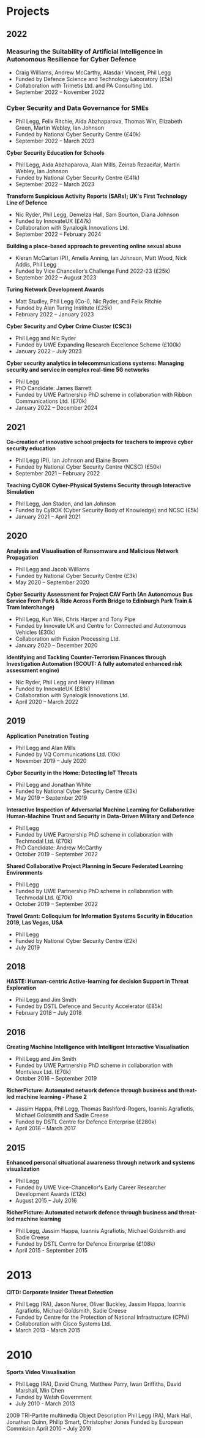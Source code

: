 # Projects

## 2022

### Measuring the Suitability of Artificial Intelligence in Autonomous Resilience for Cyber Defence
* Craig Williams, Andrew McCarthy, Alasdair Vincent, Phil Legg
* Funded by Defence Science and Technology Laboratory (£5k)
* Collaboration with Trimetis Ltd. and PA Consulting Ltd.
* September 2022 – November 2022

### Cyber Security and Data Governance for SMEs
* Phil Legg, Felix Ritchie, Aida Abzhaparova, Thomas Win, Elizabeth Green, Martin Webley, Ian Johnson
* Funded by National Cyber Security Centre (£40k)
* September 2022 – March 2023

**Cyber Security Education for Schools**
* Phil Legg, Aida Abzhaparova, Alan Mills, Zeinab Rezaeifar, Martin Webley, Ian Johnson
* Funded by National Cyber Security Centre (£41k)
* September 2022 – March 2023

**Transform Suspicious Activity Reports (SARs); UK's First Technology Line of Defence**
* Nic Ryder, Phil Legg, Demelza Hall, Sam Bourton, Diana Johnson
* Funded by InnovateUK (£47k)
* Collaboration with Synalogik Innovations Ltd.
* September 2022 – February 2024

**Building a place-based approach to preventing online sexual abuse**
* Kieran McCartan (PI), Ameila Anning, Ian Johnson, Matt Wood, Nick Addis, Phil Legg
* Funded by Vice Chancellor’s Challenge Fund 2022-23 (£25k)
* September 2022 – August 2023

**Turing Network Development Awards**
* Matt Studley, Phil Legg (Co-I), Nic Ryder, and Felix Ritchie
* Funded by Alan Turing Institute (£25k)
* February 2022 – January 2023

**Cyber Security and Cyber Crime Cluster (CSC3)**
* Phil Legg and Nic Ryder
* Funded by UWE Expanding Research Excellence Scheme (£100k)
* January 2022 – July 2023

**Cyber security analytics in telecommunications systems: Managing security and service in complex real-time 5G networks**
* Phil Legg
* PhD Candidate: James Barrett
* Funded by UWE Partnership PhD scheme in collaboration with Ribbon Communications Ltd. (£70k)
* January 2022 – December 2024

## 2021

**Co-creation of innovative school projects for teachers to improve cyber security education**
* Phil Legg (PI), Ian Johnson and Elaine Brown
* Funded by National Cyber Security Centre (NCSC) (£50k)
* September 2021 – February 2022

**Teaching CyBOK Cyber-Physical Systems Security through Interactive Simulation**
* Phil Legg, Jon Stadon, and Ian Johnson
* Funded by CyBOK (Cyber Security Body of Knowledge) and NCSC (£5k)
* January 2021 – April 2021

## 2020

**Analysis and Visualisation of Ransomware and Malicious Network Propagation**
* Phil Legg and Jacob Williams
* Funded by National Cyber Security Centre (£3k)
* May 2020 – September 2020

**Cyber Security Assessment for Project CAV Forth (An Autonomous Bus Service From Park & Ride Across Forth Bridge to Edinburgh Park Train & Tram Interchange)**
* Phil Legg, Kun Wei, Chris Harper and Tony Pipe
* Funded by Innovate UK and Centre for Connected and Autonomous Vehicles (£30k)
* Collaboration with Fusion Processing Ltd.
* January 2020 – December 2020

**Identifying and Tackling Counter-Terrorism Finances through Investigation Automation (SCOUT: A fully automated enhanced risk assessment engine)**
* Nic Ryder, Phil Legg and Henry Hillman
* Funded by InnovateUK (£81k)
* Collaboration with Synalogik Innovations Ltd.
* April 2020 – March 2022

## 2019

**Application Penetration Testing**
* Phil Legg and Alan Mills
* Funded by VQ Communications Ltd. (10k)
* November 2019 – July 2020

**Cyber Security in the Home: Detecting IoT Threats**
* Phil Legg and Jonathan White
* Funded by National Cyber Security Centre (£3k)
* May 2019 – September 2019

**Interactive Inspection of Adversarial Machine Learning for Collaborative Human-Machine Trust and Security in Data-Driven Military and Defence**
* Phil Legg
* Funded by UWE Partnership PhD scheme in collaboration with Techmodal Ltd. (£70k)
* PhD Candidate: Andrew McCarthy
* October 2019 – September 2022

**Shared Collaborative Project Planning in Secure Federated Learning Environments**
* Phil Legg
* Funded by UWE Partnership PhD scheme in collaboration with Techmodal Ltd. (£70k)
* October 2019 – September 2022

**Travel Grant: Colloquium for Information Systems Security in Education 2019, Las Vegas, USA**
* Phil Legg
* Funded by National Cyber Security Centre (£2k)
* July 2019

## 2018

**HASTE: Human-centric Active-learning for decision Support in Threat Exploration**
* Phil Legg and Jim Smith
* Funded by DSTL Defence and Security Accelerator (£85k)
* February 2018 – July 2018

## 2016

**Creating Machine Intelligence with Intelligent Interactive Visualisation**
* Phil Legg and Jim Smith
* Funded by UWE Partnership PhD scheme in collaboration with Montvieux Ltd. (£70k)
* October 2016 – September 2019

**RicherPicture: Automated network defence through business and threat-led machine learning - Phase 2**
* Jassim Happa, Phil Legg, Thomas Bashford-Rogers, Ioannis Agrafiotis, Michael Goldsmith and Sadie Creese
* Funded by DSTL Centre for Defence Enterprise (£280k)
* April 2016 – March 2017

## 2015

**Enhanced personal situational awareness through network and systems visualization**
* Phil Legg
* Funded by UWE Vice-Chancellor's Early Career Researcher Development Awards (£12k)
* August 2015 – July 2016

**RicherPicture: Automated network defence through business and threat-led machine learning**
* Phil Legg, Jassim Happa, Ioannis Agrafiotis, Michael Goldsmith and Sadie Creese
* Funded by DSTL Centre for Defence Enterprise (£108k)
* April 2015 - September 2015

# 2013

**CITD: Corporate Insider Threat Detection**
* Phil Legg (RA), Jason Nurse, Oliver Buckley, Jassim Happa, Ioannis Agrafiotis, Michael Goldsmith, Sadie Creese
* Funded by Centre for the Protection of National Infrastructure (CPNI)
* Collaboration with Cisco Systems Ltd.
* March 2013 - March 2015

# 2010

**Sports Video Visualisation**
* Phil Legg (RA), David Chung, Matthew Parry, Iwan Griffiths, David Marshall, Min Chen
* Funded by Welsh Government
* July 2010 - March 2013

2009
TRI-Partite multimedia Object Description
Phil Legg (RA), Mark Hall, Jonathan Quinn, Philip Smart, Christopher Jones
Funded by European Commision
April 2010 - July 2010
